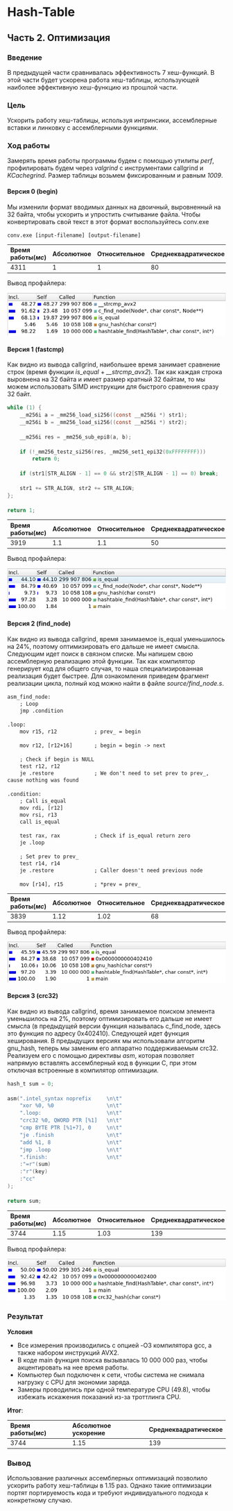 # Hash-Table


## Часть 2. Оптимизация


### Введение


В предыдущей части сравнивалась эффективность 7 хеш-функций. В этой части будет ускорена работа хеш-таблицы, использующей наиболее эффективную хеш-функцию из прошлой части.


### Цель


Ускорить работу хеш-таблицы, используя интринсики, ассемблерные вставки и линковку с ассемблерными функциями.


### Ход работы


Замерять время работы программы будем с помощью утилиты *perf*, профилировать будем через *valgrind* с инструментами callgrind и *KCachegrind*. Размер таблицы возьмем фиксированным и равным *1009*.


#### Версия 0 (begin)


Мы изменили формат вводимых данных на двоичный, выровненный на 32 байта, чтобы ускорить и упростить считывание файла. Чтобы конвертировать свой текст в этот формат воспользуйтесь conv.exe

```
conv.exe [input-filename] [output-filename]
```

| Время работы(*мс*) | Абсолютное | Относительное | Среднеквадратическое |
|:------------------ |:---------  |:------------- |:-------------------- |
| 4311               | 1          | 1             | 80                   |

Вывод профайлера:

![profile(begin)](assets/profile(begin).png "Profile data for version with no optimizations")


#### Версия 1 (fastcmp)


Как видно из вывода callgrind, наибольшее время занимает сравнение строк (время функции *is_equal* + *__strcmp_avx2*). Так как каждая строка выровнена на 32 байта и имеет размер кратный 32 байтам, то мы можем использовать SIMD инструкции для быстрого сравнения сразу 32 байт.

```C
while (1) {
    __m256i a = _mm256_load_si256((const __m256i *) str1);
    __m256i b = _mm256_load_si256((const __m256i *) str2);
    
    __m256i res = _mm256_sub_epi8(a, b);

    if (!_mm256_testz_si256(res, _mm256_set1_epi32(0xFFFFFFFF)))
        return 0;

    if (str1[STR_ALIGN - 1] == 0 && str2[STR_ALIGN - 1] == 0) break;
    
    str1 += STR_ALIGN, str2 += STR_ALIGN;
};

return 1;
```

| Время работы(*мс*) | Абсолютное | Относительное | Среднеквадратическое |
|:------------------ |:---------  |:------------- |:-------------------- |
| 3919               | 1.1        | 1.1           | 50                   |

Вывод профайлера:

![profile(fastcmp)](assets/profile(fastcmp).png "Profile data for version with fastcmp optimization")


#### Версия 2 (find_node)


Как видно из вывода callgrind, время занимаемое is_equal уменьшилось на 24%, поэтому оптимизировать его дальше не имеет смысла. Следующим идет поиск в связном списке. Мы напишем свою ассемблерную реализацию этой функции. Так как компилятор генерирует код для общего случая, то наша специализированная реализация будет быстрее. Для ознакомления приведем фрагмент реализации цикла, полный код можно найти в файле *source/find_node.s*.

```assembly
asm_find_node:
    ; Loop
    jmp .condition

.loop:
    mov r15, r12            ; prev_ = begin

    mov r12, [r12+16]       ; begin = begin -> next

    ; Check if begin is NULL
    test r12, r12
    je .restore             ; We don't need to set prev to prev_, cause nothing was found

.condition:
    ; Call is_equal
    mov rdi, [r12]
    mov rsi, r13
    call is_equal

    test rax, rax           ; Check if is_equal return zero
    je .loop

    ; Set prev to prev_
    test r14, r14
    je .restore             ; Caller doesn't need previous node

    mov [r14], r15          ; *prev = prev_
```

| Время работы(*мс*) | Абсолютное | Относительное | Среднеквадратическое |
|:------------------ |:---------- |:------------- |:-------------------- |
| 3839               | 1.12       | 1.02          | 68                   |

Вывод профайлера:

![profile(find_node)](assets/profile(find_node).png "Profile data for version with find_node optimization")


#### Версия 3 (crc32)


Как видно из вывода callgrind, время занимаемое поиском элемента уменьшилось на 2%, поэтому оптимизировать его дальше не имеет смысла (в предыдущей версии функция называлась c_find_node, здесь это функция по адресу 0x402410). Следующей идет функция хеширования. В предыдущих версиях мы использовали алгоритм gnu_hash, теперь мы заменим его аппаратно поддерживаемым crc32. Реализуем его с помощью директивы *asm*, которая позволяет напрямую вставлять ассемблерный код в функции C, при этом отключая встроенные в компилятор оптимизации.

```C
hash_t sum = 0;

asm(".intel_syntax noprefix     \n\t"
    "xor %0, %0                 \n\t"
    ".loop:                     \n\t"
    "crc32 %0, QWORD PTR [%1]   \n\t"
    "cmp BYTE PTR [%1+7], 0     \n\t"
    "je .finish                 \n\t"
    "add %1, 8                  \n\t"
    "jmp .loop                  \n\t"
    ".finish:                   \n\t"
    :"=r"(sum)
    :"r"(key)
    :"cc"
);

return sum;
```

| Время работы(*мс*) | Абсолютное | Относительное | Среднеквадратическое |
|:------------------ |:---------- |:------------- |:-------------------- |
| 3744               | 1.15       | 1.03          | 139                  |

Вывод профайлера:

![profile(crc32)](assets/profile(crc32).png "Profile data for version with crc32 optimization")


### Результат

**Условия**
- Все измерения производились с опцией -O3 компилятора gcc, а также набором инструкций AVX2.
- В коде main функция поиска вызывалась 10 000 000 раз, чтобы акцентировать на нее время работы.
- Компьютер был подключен к сети, чтобы система не снимала нагрузку с CPU для экономии заряда.
- Замеры проводились при одной температуре CPU (49.8), чтобы избежать искажения показаний из-за троттлинга CPU.

**Итог**:

| Время работы(*мс*) | Абсолютное ускорение |  Среднеквадратическое |
|:------------------ |:-------------------- |:--------------------- |
| 3744               | 1.15                 | 139                   |


### Вывод


Использование различных ассемблерных оптимизаций позволило ускорить работу хеш-таблицы в 1.15 раз. Однако такие оптимизации портят портируемость кода и требуют индивидуального подхода к конкретному случаю.
